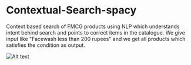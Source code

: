 # Contextual-Search-spacy
Context based search of FMCG products using NLP which understands intent behind search and points to correct items in the catalogue.
We give input like "Facewash less than 200 rupees" and we get all products which satisfies the condition as output.

![Alt text](/blob/master/GUI2.JPG?raw=true "Screenshot")

